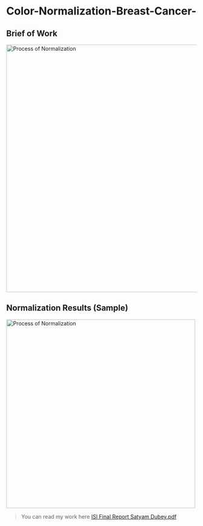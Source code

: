 # Color-Normalization-Breast-Cancer-


## Brief of Work

<img width="656" alt="Process of Normalization" src="https://user-images.githubusercontent.com/88971930/216353467-abbbaf9b-3532-418a-ae94-f32f2785f596.png">


## Normalization Results (Sample)

<img width="500" alt="Process of Normalization" src="https://user-images.githubusercontent.com/88971930/216359982-5a478642-65a3-4934-b181-373ee1f0d49a.png">



> You can read my work here
[ISI Final Report Satyam Dubey.pdf](https://github.com/dsatyam09/Quntative-Analysis-of-normalized-color-image-in-Different-Color-Models./blob/main/ISI%20Final%20Report%20Satyam%20Dubey.pdf)





                                 
